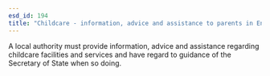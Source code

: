 ```yaml
---
esd_id: 194
title: "Childcare - information, advice and assistance to parents in England"
---
```


A local authority must provide information, advice and assistance regarding childcare facilities and services and have regard to guidance of the Secretary of State when so doing.

